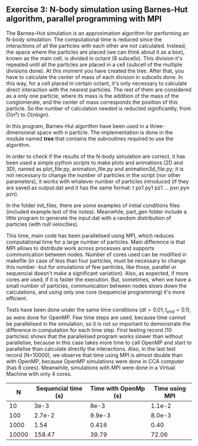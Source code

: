 ## Exercise 3: N-body simulation using Barnes-Hut algorithm, parallel programming with MPI

The Barnes–Hut simulation is an approximation algorithm for performing an N-body simulation. The computational time is reduced since the interactions of all the particles with each other are not calculated. Instead, the space where the particles are placed (we can think about it as a box), known as the main cell, is divided in octant (8 subcells). This division it's repeated until all the particles are placed in a cell (subcell of the multiple divisions done). At this moment you have created the tree. After that, you have to calculate the center of mass of each division in subcells done. In this way, for a cell placed in certain octant, it's only necessary to calculate direct interaction with the nearest particles. The rest of them are considered as a only one particle, where its mass is the addition of the mass of the conglomerate, and the center of mass corresponds the position of this particle. So the number of calculation needed is reducted significantly, from $O(n²)$ to $O(n  logn)$.

In this program, Barnes-Hut algorithm have been used in a three-dimensional space with n particle. The implementation is done in the module  named **tree** that contains the subroutines required to use the algorithm. 

In order to check if the results of the N-body simulation are correct, it has been used a simple python scripts to make plots and animations (2D and 3D), named as plot_file.py, animation_file.py and animation3d_file.py; it is not necessary to change the number of particles in the script (nor other parameters), it works with whatever number of particles introduced (if they are saved as output.dat and it has the same format: t px1 py1 pz1 ... pxn pyn pzn). 

In the folder init_files, there are some examples of initial conditions files (included example test of the notes). Meanwhile, part_gen folder include a little program to generate the input.dat with a random distribution of particles (with null velocities). 


This time, main code has been parallelised using MPI, which reduces computational time for a large number of particles. Main difference is that MPI allows to distribute work across processes and supports communication between nodes. Number of cores used can be modified in makefile (in case of less than four particles, must be necessary to change this number -but for simulations of few particles, like those, parallel or sequencial doesn't make a significant variation). Also, as expected, if more cores are used, if it is faster the execution. But, sometimes, when we have a small number of particles, communication between nodes slows down the calculations, and using only one core (sequencial programming) it's more efficient.

Tests have been done under the same time conditions ($dt = 0.01, t_{end} = 0.1$), as were done for OpenMP. Few time steps are used, because time cannot be parallelised in the simulation, so it is not so important to demonstrate the difference in computation for each time step. First testing record (10 particles) shows that the parallelised program works slower than without parallelise, because in this case takes more time to call OpenMP and start to parallelise than calculate directly the interactions. Also, in the last test record (N=10000), we observe that time using MPI is almost double than with OpenMP, because OpenMP simulations were done in CCA computer (has 8 cores). Meanwhile, simulations with MPI were done in a Virtual Machine with only 4 cores.
     
| N | Sequencial time (s) |Time with OpenMp (s) | Time using MPI | 
|--|--|--|--|
| 10 | 3e-3 | 8e-3 | 1.1e-2 |
| 100 | 2.7e-2 | 9.9e-3 | 8.0e-3 |
| 1000 | 1.54 | 0.416 | 0.40 |
| 10000 | 158.47 | 39.79 | 72.06 |
